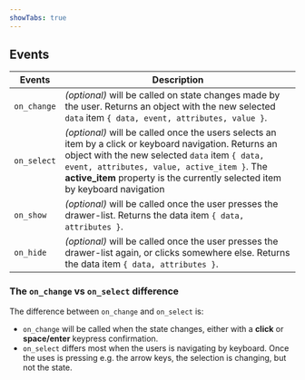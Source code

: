 ```yaml
---
showTabs: true
---
```


## Events

| Events      | Description                                                                                                                                                                                                                                                                             |
| ----------- | --------------------------------------------------------------------------------------------------------------------------------------------------------------------------------------------------------------------------------------------------------------------------------------- |
| `on_change` | _(optional)_ will be called on state changes made by the user. Returns an object with the new selected `data` item `{ data, event, attributes, value }`.                                                                                                                                |
| `on_select` | _(optional)_ will be called once the users selects an item by a click or keyboard navigation. Returns an object with the new selected `data` item `{ data, event, attributes, value, active_item }`. The **active_item** property is the currently selected item by keyboard navigation |
| `on_show`   | _(optional)_ will be called once the user presses the drawer-list. Returns the data item `{ data, attributes }`.                                                                                                                                                                        |
| `on_hide`   | _(optional)_ will be called once the user presses the drawer-list again, or clicks somewhere else. Returns the data item `{ data, attributes }`.                                                                                                                                        |

### The `on_change` vs `on_select` difference

The difference between `on_change` and `on_select` is:

- `on_change` will be called when the state changes, either with a **click** or **space/enter** keypress confirmation.
- `on_select` differs most when the users is navigating by keyboard. Once the uses is pressing e.g. the arrow keys, the selection is changing, but not the state.
